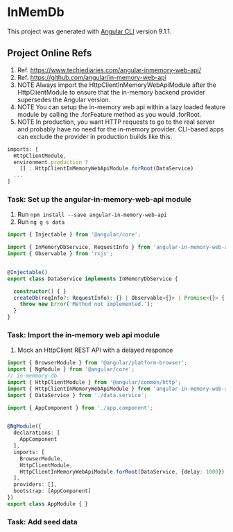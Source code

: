# InMemDb

This project was generated with [Angular CLI](https://github.com/angular/angular-cli) version 9.1.1.

## Project Online Refs

1. Ref. <https://www.techiediaries.com/angular-inmemory-web-api/>
2. Ref. <https://github.com/angular/in-memory-web-api>
3. NOTE Always import the HttpClientInMemoryWebApiModule after the HttpClientModule to ensure that the in-memory backend provider supersedes the Angular version.
4. NOTE You can setup the in-memory web api within a lazy loaded feature module by calling the .forFeature method as you would .forRoot.
5. NOTE In production, you want HTTP requests to go to the real server and probably have no need for the in-memory provider. CLI-based apps can exclude the provider in production builds like this:

```Typescript
imports: [
  HttpClientModule,
  environment.production ?
    [] : HttpClientInMemoryWebApiModule.forRoot(DataService)
  ...
]
```

### Task: Set up the angular-in-memory-web-api module

1. Run ```npm install --save angular-in-memory-web-api```
2. Run ```ng g s data```

```Typescript
import { Injectable } from '@angular/core';

import { InMemoryDbService, RequestInfo } from 'angular-in-memory-web-api';
import { Observable } from 'rxjs';


@Injectable()
export class DataService implements InMemoryDbService {

  constructor() { }
  createDb(reqInfo?: RequestInfo): {} | Observable<{}> | Promise<{}> {
    throw new Error('Method not implemented.');
  }
}
```

### Task: Import the in-memory web api module

1. Mock an HttpClient REST API with a delayed responce

```Typescript
import { BrowserModule } from '@angular/platform-browser';
import { NgModule } from '@angular/core';
// in-memmory-db
import { HttpClientModule } from '@angular/common/http';
import { HttpClientInMemoryWebApiModule } from 'angular-in-memory-web-api';
import { DataService } from './data.service';

import { AppComponent } from './app.component';


@NgModule({
  declarations: [
    AppComponent
  ],
  imports: [
    BrowserModule,
    HttpClientModule,
    HttpClientInMemoryWebApiModule.forRoot(DataService, {delay: 1000})
  ],
  providers: [],
  bootstrap: [AppComponent]
})
export class AppModule { }
```

### Task: Add seed data


